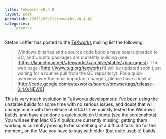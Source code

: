 ```yaml
---
title: TeXworks v0.4.0
layout: post
permalink: /2011/03/21/texworks-v0-4-0/
categories:
  - TeXworks
---
```

Stefan Löffler has posted to the [TeXworks](http://www.texworks.org/) mailing list the following:

> Windows binaries and a source code bundle have been uploaded to GC, and Ubuntu packages are currently building (see [https://launchpad.net/~texworks/+archive/stable/+packages]). The web page ([http://www.tug.org/texworks/]) will be updated soon (just waiting for a routine pull from the GC repository). For a quick overview over the most important changes, please have a look at [http://code.google.com/p/texworks/source/browse/tags/release-0.4.0/NEWS]

This is very much evolution in TeXworks development: I've been using the unstable builds for some time with no serious issues, and doubt that will change much with the release of v0.4.0. I've quickly tested the Windows builds, and have also done a quick build on Ubuntu (see the screenshots). You will see that Mac OS X builds are currently missing: getting them working is currently proving to be something of a difficult task. So for the moment, on the Mac you have to stay with older (but quite usable) builds.
